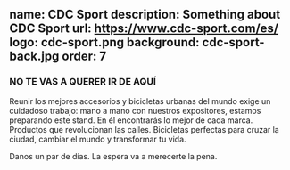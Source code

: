 name: CDC Sport
description: Something about CDC Sport
url: https://www.cdc-sport.com/es/
logo: cdc-sport.png
background: cdc-sport-back.jpg
order: 7
----
### NO TE VAS A QUERER IR DE AQUÍ

Reunir los mejores accesorios y bicicletas urbanas del mundo exige un cuidadoso trabajo: mano a mano con nuestros expositores, estamos preparando este stand. En él encontrarás lo mejor de cada marca. Productos que revolucionan las calles. Bicicletas perfectas para cruzar la ciudad, cambiar el mundo y transformar tu vida. 

Danos un par de días. La espera va a merecerte la pena.

